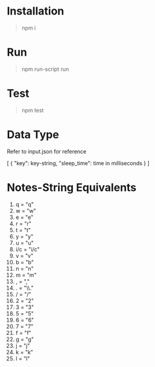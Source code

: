 # Installation

> npm i

# Run

> npm run-script run

# Test

> npm test

# Data Type

<p>Refer to input.json for reference</p>
[
{
"key": key-string,
"sleep_time": time in milliseconds
}
]

# Notes-String Equivalents

<ol>
<li>q = "q"</li>
<li>w = "w"</li>
<li>e = "e"</li>
<li>r = "r"</li>
<li>t = "t"</li>
<li>y = "y"</li>
<li>u = "u"</li>
<li>i/c = "i/c"</li>
<li>v = "v"</li>
<li>b = "b"</li>
<li>n = "n"</li>
<li>m = "m"</li>
<li>, = ","</li>
<li>. = "\\."</li>
<li>/ = "/"</li>
<li>2 = "2"</li>
<li>3 = "3"</li>
<li>5 = "5"</li>
<li>6 = "6"</li>
<li>7 = "7"</li>
<li>f = "f"</li>
<li>g = "g"</li>
<li>j = "j"</li>
<li>k = "k"</li>
<li>l = "l"</li>
</ol>
